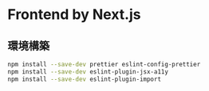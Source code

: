 # Frontend by Next.js

## 環境構築

```bash
npm install --save-dev prettier eslint-config-prettier
npm install --save-dev eslint-plugin-jsx-a11y
npm install --save-dev eslint-plugin-import
```
